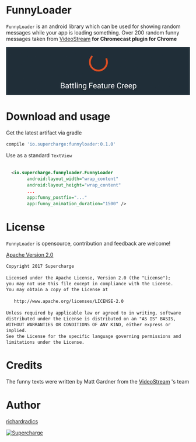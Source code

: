 
# FunnyLoader

`FunnyLoader` is an android library which can be used for showing random messages while your app is loading something. Over 200 random funny messages taken from [VideoStream](http://getvideostream.com) **for Chromecast plugin for Chrome**

![FunnyLoader](funnyloader.gif)

# Download and usage

Get the latest artifact via gradle
```groovy
compile 'io.supercharge:funnyloader:0.1.0'
```

Use as a standard `TextView`

```xml

  <io.supercharge.funnyloader.FunnyLoader
        android:layout_width="wrap_content"
        android:layout_height="wrap_content"
		...
        app:funny_postfix="..."
        app:funny_animation_duration="1500" />


```


# License

`FunnyLoader` is opensource, contribution and feedback are welcome!

[Apache Version 2.0](http://www.apache.org/licenses/LICENSE-2.0.html)


```
Copyright 2017 Supercharge

Licensed under the Apache License, Version 2.0 (the "License");
you may not use this file except in compliance with the License.
You may obtain a copy of the License at

   http://www.apache.org/licenses/LICENSE-2.0

Unless required by applicable law or agreed to in writing, software
distributed under the License is distributed on an "AS IS" BASIS,
WITHOUT WARRANTIES OR CONDITIONS OF ANY KIND, either express or implied.
See the License for the specific language governing permissions and
limitations under the License.
```
# Credits

The funny texts were written by Matt Gardner from the [VideoStream](http://getvideostream.com) 's team

# Author

[richardradics](https://github.com/richardradics)   

[![Supercharge](http://s23.postimg.org/gbpv7dwjr/unnamed.png)](http://supercharge.io/)
